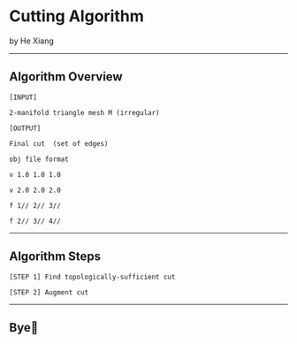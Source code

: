 <!-- classes: title -->

# Cutting Algorithm

<!-- block-start: grid -->
by He Xiang
<!-- block-end -->

---

<!-- classes: pop -->

## Algorithm Overview

<!-- block-start: grid -->

<!-- block-start: column, left -->

```
[INPUT]

2-manifold triangle mesh M (irregular) 

[OUTPUT]

Final cut  (set of edges)
```


<!-- block-end -->
<!-- block-start: column, left -->

```
obj file format

v 1.0 1.0 1.0

v 2.0 2.0 2.0

f 1// 2// 3//

f 2// 3// 4//
```

<!-- block-end -->
<!-- block-end -->

---

<!--classes: node -->

## Algorithm Steps

<!-- block-start: grid -->
<!-- block-start: column, left -->

```
[STEP 1] Find topologically-sufficient cut

[STEP 2] Augment cut
```
<!-- block-end -->
<!-- block-end -->

---

<!-- section-title: Bye👋 -->

## Bye👋
